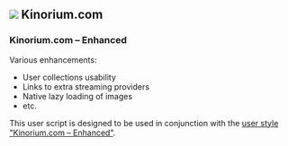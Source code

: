 ## ![](https://icons.duckduckgo.com/ip3/kinorium.com.ico) Kinorium.com

### Kinorium.com – Enhanced

Various enhancements:

* User collections usability
* Links to extra streaming providers
* Native lazy loading of images
* etc.

This user script is designed to be used in conjunction with the [user style "Kinorium.com – Enhanced"](https://github.com/Athari/AthariUserCSS#kinorium).
